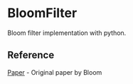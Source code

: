 # BloomFilter

Bloom filter implementation with python.

## Reference
[Paper](http://citeseerx.ist.psu.edu/viewdoc/download?doi=10.1.1.20.2080&rep=rep1&type=pdf) - Original paper by Bloom
